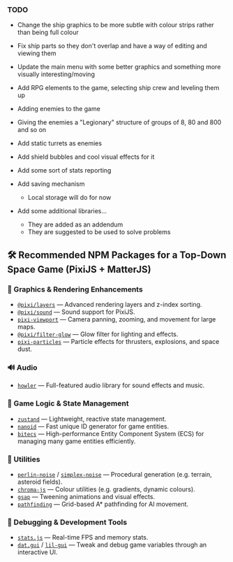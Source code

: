 ### TODO

* Change the ship graphics to be more subtle with colour strips rather than being full colour

* Fix ship parts so they don't overlap and have a way of editing and viewing them

* Update the main menu with some better graphics and something more visually interesting/moving

* Add RPG elements to the game, selecting ship crew and leveling them up

* Adding enemies to the game

* Giving the enemies a "Legionary" structure of groups of 8, 80 and 800 and so on

* Add static turrets as enemies

* Add shield bubbles and cool visual effects for it

* Add some sort of stats reporting

* Add saving mechanism 
    * Local storage will do for now

* Add some additional libraries... 
    * They are added as an addendum
    * They are suggested to be used to solve problems
          
## 🛠 Recommended NPM Packages for a Top-Down Space Game (PixiJS + MatterJS)

### 🎨 Graphics & Rendering Enhancements
- [`@pixi/layers`](https://www.npmjs.com/package/@pixi/layers) — Advanced rendering layers and z-index sorting.
- [`@pixi/sound`](https://www.npmjs.com/package/@pixi/sound) — Sound support for PixiJS.
- [`pixi-viewport`](https://www.npmjs.com/package/pixi-viewport) — Camera panning, zooming, and movement for large maps.
- [`@pixi/filter-glow`](https://www.npmjs.com/package/@pixi/filter-glow) — Glow filter for lighting and effects.
- [`pixi-particles`](https://www.npmjs.com/package/pixi-particles) — Particle effects for thrusters, explosions, and space dust.

### 🔊 Audio
- [`howler`](https://www.npmjs.com/package/howler) — Full-featured audio library for sound effects and music.

### 🧠 Game Logic & State Management
- [`zustand`](https://www.npmjs.com/package/zustand) — Lightweight, reactive state management.
- [`nanoid`](https://www.npmjs.com/package/nanoid) — Fast unique ID generator for game entities.
- [`bitecs`](https://www.npmjs.com/package/bitecs) — High-performance Entity Component System (ECS) for managing many game entities efficiently.

### 🧰 Utilities
- [`perlin-noise`](https://www.npmjs.com/package/perlin-noise) / [`simplex-noise`](https://www.npmjs.com/package/simplex-noise) — Procedural generation (e.g. terrain, asteroid fields).
- [`chroma-js`](https://www.npmjs.com/package/chroma-js) — Colour utilities (e.g. gradients, dynamic colours).
- [`gsap`](https://www.npmjs.com/package/gsap) — Tweening animations and visual effects.
- [`pathfinding`](https://www.npmjs.com/package/pathfinding) — Grid-based A* pathfinding for AI movement.

### 🧪 Debugging & Development Tools
- [`stats.js`](https://www.npmjs.com/package/stats.js) — Real-time FPS and memory stats.
- [`dat.gui`](https://www.npmjs.com/package/dat.gui) / [`lil-gui`](https://www.npmjs.com/package/lil-gui) — Tweak and debug game variables through an interactive UI.

